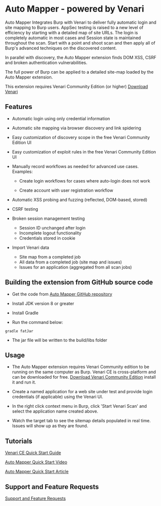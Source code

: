 # Auto Mapper - powered by Venari

Auto Mapper Integrates Burp with Venari to deliver fully automatic login and site mapping to Burp users.  AppSec testing is raised to a new level of efficiency by starting with a detailed map of site URLs.  The login is completely automatic in most cases and Session state is maintained throughout the scan.  Start with a point and shoot scan and then apply all of Burp's advanced techniques on the discovered content.


In parallel with discovery, the Auto Mapper extension finds DOM XSS, CSRF and broken authentication vulnerabilities.


The full power of Burp can be applied to a detailed site-map loaded by the Auto Mapper extension.

This extension requires Venari Community Edition (or higher) <a href='https://assertsecurity.io/community-edition/' target='_blank' >Download Venari</a>

## Features

- Automatic login using only credential information

- Automatic site mapping via browser discovery and link spidering

- Easy customization of discovery scope in the free Venari Community Edition UI

- Easy customization of exploit rules in the free Venari Community Edition UI

- Manually record workflows as needed for advanced use cases. Examples:

    - Create login workflows for cases where auto-login does not work

    - Create account with user registration workflow

- Automatic XSS probing and fuzzing (reflected, DOM-based, stored)

- CSRF testing

- Broken session management testing

    - Session ID unchanged after login
    - Incomplete logout functionality
    - Credentials stored in cookie

- Import Venari data
    - Site map from a completed job
    - All data from a completed job (site map and issues)
    - Issues for an application (aggregated from all scan jobs)


## Building the extension from GitHub source code

- Get the code from <a href= 'https://github.com/assert-security/auto-mapper' target='_blank' >Auto Mapper GitHub repository</a>

- Install JDK version 8 or greater

- Install Gradle

- Run the command below:

```
gradle fatJar
```

- The jar file will be written to the build/libs folder

## Usage

- The Auto Mapper extension requires Venari Community edition to be running on the same computer as Burp. Venari CE is cross-platform and can be downloaded for free. <a href='https://assertsecurity.io/community-edition/' target='_blank' >Download Venari Community Edition</a> install it and run  it.

- Create a named application for a web site under test and provide login credentials (if applicable) using the Venari UI.

- In the right click context menu in Burp, click 'Start Venari Scan' and select the application name created above.

- Watch the target tab to see the sitemap details populated in real time.  Issues will show up as they are found.


## Tutorials

<a href='https://assertsecurity.io/venaridocs/quick-starts/community-edition/quick-start/' target='_blank' >Venari CE Quick Start Guide</a>

<a href='https://youtu.be/bEeABJm9WYQ' target='_blank' >Auto Mapper Quick Start Video</a>

<a href='https://assertsecurity.io/venaridocs/quick-starts/tips-and-tricks/burp-auto-mapper/auto-mapper/' target='_blank' >Auto Mapper Quick Start Article</a>

## Support and Feature Requests

<a href='https://assertsecurity.io/support/' target='_blank' >Support and Feature Requests</a>
